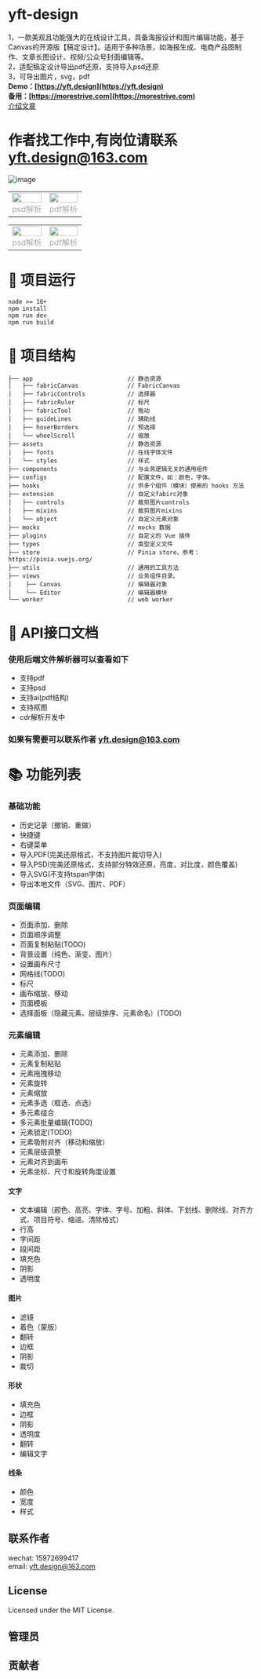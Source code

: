 # yft-design
1，一款美观且功能强大的在线设计工具，具备海报设计和图片编辑功能，基于Canvas的开源版【稿定设计】。适用于多种场景，如海报生成、电商产品图制作、文章长图设计、视频/公众号封面编辑等。  
2，适配稿定设计导出pdf还原，支持导入psd还原  
3，可导出图片，svg，pdf  
<b>Demo：[https://yft.design](https://yft.design)</b>  
<b>备用：[https://morestrive.com](https://morestrive.com)</b>  
[介绍文章](https://juejin.cn/post/7238804998276087868)
# 作者找工作中,有岗位请联系 yft.design@163.com


![image](https://github.com/dromara/yft-design/assets/113762408/9df19ced-4058-4966-989a-9c8e3d848d4b)

<table rules="none" align="center">
   <tr>
      <td>
         <center>
            <img src="https://github.com/dromara/yft-design/assets/113762408/ce9d2c5b-0249-4fb3-8327-a533513e5619" width="100%"/>
            <br/>
            <font color="AAAAAA">psd解析</font>
         </center>
      </td>
      <td>
         <center>
            <img src="https://github.com/dromara/yft-design/assets/113762408/8bd89208-cc9e-4b77-b976-1bce078e73bb" width="100%"/>
            <br/>
            <font color="AAAAAA">pdf解析</font>
         </center>
      </td>
   </tr>
</table>

<table rules="none" align="center">
   <tr>
      <td>
         <center>
            <img src="https://p3-juejin.byteimg.com/tos-cn-i-k3u1fbpfcp/d443519bc05f4dfbb98bbcf7df7e6bef~tplv-k3u1fbpfcp-jj-mark:0:0:0:0:q75.image#?w=1907&h=997&s=639936&e=jpg&b=f8f0ee" width="100%" />
            <br/>
            <font color="AAAAAA">psd解析</font>
         </center>
      </td>
      <td>
         <center>
            <img src="https://p1-juejin.byteimg.com/tos-cn-i-k3u1fbpfcp/59e36b4a389246a1873372e80a94e7cb~tplv-k3u1fbpfcp-jj-mark:0:0:0:0:q75.image#?w=1917&h=993&s=655084&e=png&b=fcfbfb" width="100%" />
            <br/>
            <font color="AAAAAA">pdf解析</font>
         </center>
      </td>
   </tr>
</table>

# 🚀 项目运行
```
node >= 16+
npm install
npm run dev
npm run build
```

# 📖 项目结构
```
├── app                           // 静态资源
│   ├── fabricCanvas              // FabricCanvas
│   ├── fabricControls            // 选择器
│   ├── fabricRuler               // 标尺
│   ├── fabricTool                // 拖动
│   ├── guideLines                // 辅助线
│   ├── hoverBorders              // 预选择
│   └── wheelScroll               // 缩放
├── assets                        // 静态资源
│   ├── fonts                     // 在线字体文件
│   └── styles                    // 样式
├── components                    // 与业务逻辑无关的通用组件
├── configs                       // 配置文件，如：颜色，字体。
├── hooks                         // 供多个组件（模块）使用的 hooks 方法
├── extension                     // 自定义fabirc对象
│   ├── controls                  // 裁剪图片controls
│   ├── mixins                    // 裁剪图片mixins
│   └── object                    // 自定义元素对象
├── mocks                         // mocks 数据
├── plugins                       // 自定义的 Vue 插件
├── types                         // 类型定义文件
├── store                         // Pinia store，参考：https://pinia.vuejs.org/
├── utils                         // 通用的工具方法
├── views                         // 业务组件目录。
│    ├── Canvas                   // 编辑器对象
│    └── Editor                   // 编辑器模块
└── worker                        // web worker
```

# 🧾 API接口文档
### 使用后端文件解析器可以查看如下
  - 支持pdf
  - 支持psd
  - 支持ai(pdf结构)
  - 支持抠图
  - cdr解析开发中  
### 如果有需要可以联系作者 yft.design@163.com

# 📚 功能列表
### 基础功能
- 历史记录（撤销、重做）
- 快捷键
- 右键菜单
- 导入PDF(完美还原格式，不支持图片裁切导入)
- 导入PSD(完美还原格式，支持部分特效还原，亮度，对比度，颜色覆盖)
- 导入SVG(不支持tspan字体)
- 导出本地文件（SVG、图片、PDF）
### 页面编辑
- 页面添加、删除
- 页面顺序调整
- 页面复制粘贴(TODO)
- 背景设置（纯色、渐变、图片）
- 设置画布尺寸
- 网格线(TODO)
- 标尺
- 画布缩放、移动
- 页面模板
- 选择面板（隐藏元素、层级排序、元素命名）(TODO)
### 元素编辑
- 元素添加、删除
- 元素复制粘贴
- 元素拖拽移动
- 元素旋转
- 元素缩放
- 元素多选（框选、点选）
- 多元素组合
- 多元素批量编辑(TODO)
- 元素锁定(TODO)
- 元素吸附对齐（移动和缩放）
- 元素层级调整
- 元素对齐到画布
- 元素坐标、尺寸和旋转角度设置
#### 文字
- 文本编辑（颜色、高亮、字体、字号、加粗、斜体、下划线、删除线、对齐方式、项目符号、缩进、清除格式）
- 行高
- 字间距
- 段间距
- 填充色
- 阴影
- 透明度
#### 图片
- 滤镜
- 着色（蒙版）
- 翻转
- 边框
- 阴影
- 裁切
#### 形状
- 填充色
- 边框
- 阴影
- 透明度
- 翻转
- 编辑文字
#### 线条
- 颜色
- 宽度
- 样式

## 联系作者
wechat: 15972699417  
email:  yft.design@163.com


## License
Licensed under the MIT License.

## 管理员
<!-- readme: collaborators -start -->
<!-- readme: collaborators -end -->

## 贡献者
<!-- readme: collaborators,contributors -start -->
<!-- readme: collaborators,contributors -end -->
